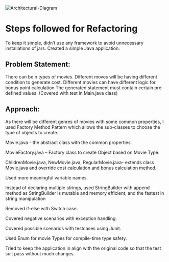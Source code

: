 ![Architectural-Diagram](https://user-images.githubusercontent.com/66011703/170743058-3b8ab919-1d8a-4942-aa84-846b8cbf6668.JPG)
# Steps followed for Refactoring

To keep it simple, didn’t use any framework to avoid unnecessary installations of jars. Created a simple Java application.

## Problem Statement:

There can be n types of movies.
Different moves will be having different condition to generate cost.
Different movies can have different logic for bonus point calculation
The generated statement must contain certain pre-defined values. (Covered with test in Main.java class)



## Approach:

As there will be different genres of movies with some common properties, I used Factory Method Pattern which allows the sub-classes to choose the type of objects to create.

Movie.java - the abstract class with the common properties.

MovieFactory.java – Factory class to create Object based on Movie Type.

ChildrenMovie.java, NewMovie.java, RegularMovie.java- extends class Movie.java and override cost calculation and bonus calculation method.

Used more meaningful variable names. 

Instead of declaring multiple strings, used StringBuilder with append method as StringBuilder is mutable and memory efficient, and the fastest in string manipulation

Removed if-else with Switch case.

Covered negative scenarios with exception handling.

Covered possible scenarios with testcases using Junit.

Used Enum for movie Types for compile-time type safety.

Tried to keep the application in align with the original code so that the test suit pass without much changes.

